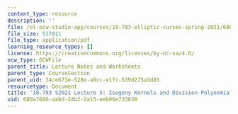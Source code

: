 ```yaml
---
content_type: resource
description: ''
file: /ol-ocw-studio-app/courses/18-783-elliptic-curves-spring-2021/680a7686aabd24b22a15eeb96e733838_MIT18_783S21_notes5.pdf
file_size: 517011
file_type: application/pdf
learning_resource_types: []
license: https://creativecommons.org/licenses/by-nc-sa/4.0/
ocw_type: OCWFile
parent_title: Lecture Notes and Worksheets
parent_type: CourseSection
parent_uid: 34ce673e-528e-a9cc-e1fc-539d275a3d85
resourcetype: Document
title: '18.783 S2021 Lecture 5: Isogeny Kernels and Division Polynomials '
uid: 680a7686-aabd-24b2-2a15-eeb96e733838
---
```

